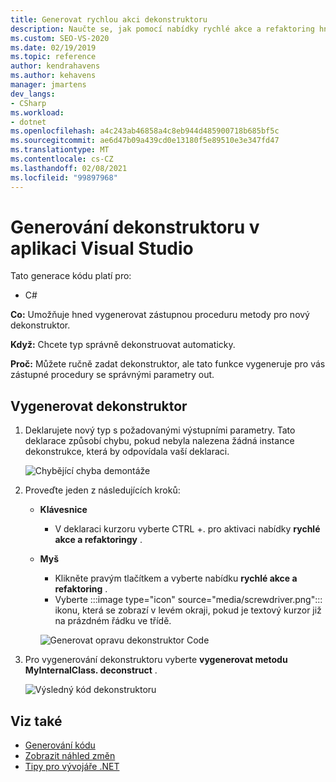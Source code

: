 ```yaml
---
title: Generovat rychlou akci dekonstruktoru
description: Naučte se, jak pomocí nabídky rychlé akce a refaktoring hned vygenerovat zástupnou proceduru metody pro nový dekonstruktor.
ms.custom: SEO-VS-2020
ms.date: 02/19/2019
ms.topic: reference
author: kendrahavens
ms.author: kehavens
manager: jmartens
dev_langs:
- CSharp
ms.workload:
- dotnet
ms.openlocfilehash: a4c243ab46858a4c8eb944d485900718b685bf5c
ms.sourcegitcommit: ae6d47b09a439cd0e13180f5e89510e3e347fd47
ms.translationtype: MT
ms.contentlocale: cs-CZ
ms.lasthandoff: 02/08/2021
ms.locfileid: "99897968"
---
```

# <a name="generate-a-deconstructor-in-visual-studio"></a>Generování dekonstruktoru v aplikaci Visual Studio

Tato generace kódu platí pro:

- C#

**Co:** Umožňuje hned vygenerovat zástupnou proceduru metody pro nový dekonstruktor.

**Když:** Chcete typ správně dekonstruovat automaticky.

**Proč:** Můžete ručně zadat dekonstruktor, ale tato funkce vygeneruje pro vás zástupné procedury se správnými parametry out.

## <a name="generate-a-deconstructor"></a>Vygenerovat dekonstruktor

1. Deklarujete nový typ s požadovanými výstupními parametry. Tato deklarace způsobí chybu, pokud nebyla nalezena žádná instance dekonstrukce, která by odpovídala vaší deklaraci.

   ![Chybějící chyba demontáže](media/deconstruct.png)

2. Proveďte jeden z následujících kroků:

   - **Klávesnice**
      - V deklaraci kurzoru vyberte CTRL +. pro aktivaci nabídky **rychlé akce a refaktoringy** .
   - **Myš**
      - Klikněte pravým tlačítkem a vyberte nabídku **rychlé akce a refaktoring** .
      - Vyberte :::image type="icon" source="media/screwdriver.png"::: ikonu, která se zobrazí v levém okraji, pokud je textový kurzor již na prázdném řádku ve třídě.

      ![Generovat opravu dekonstruktor Code](media/deconstruct-codefix.png)

3. Pro vygenerování dekonstruktoru vyberte **vygenerovat metodu MyInternalClass. deconstruct** .

   ![Výsledný kód dekonstruktoru](media/deconstruct-result.png)

## <a name="see-also"></a>Viz také

- [Generování kódu](../code-generation-in-visual-studio.md)
- [Zobrazit náhled změn](../../ide/preview-changes.md)
- [Tipy pro vývojáře .NET](../csharp-developer-productivity.md)